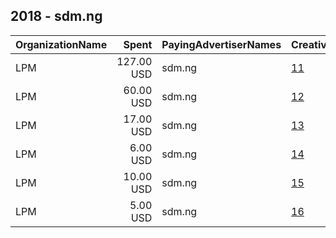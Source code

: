 ## 2018 - sdm.ng 
|OrganizationName|Spent|PayingAdvertiserNames|CreativeUrls|Impressions|Genders|AgeBrackets|CountryCodes|BillingAddresses|CandidateBallotInformation|
|:---|---:|:---|:---|---:|:---|:---|:---|:---|:---|
|LPM|127.00 USD|sdm.ng|[11](https://www.snap.com/political-ads/asset/c4f81dcfdb87963c39929b8f5d5feef58f2c2be75b5686f49399b535bd077120?mediaType=jpg)|41,016|MALE|30+|nigeria|GB||
|LPM|60.00 USD|sdm.ng|[12](https://www.snap.com/political-ads/asset/1741e04df1aad28de3cd77a85228ab1d3ea37bc240ec18f14b796bf1ead82720?mediaType=jpg)|15,116||29+|nigeria|GB||
|LPM|17.00 USD|sdm.ng|[13](https://www.snap.com/political-ads/asset/bb835d70997380eb083b53934e64fcdb6502e5b0eb54d6da726f097f189e6742?mediaType=png)|11,843|MALE|30+|nigeria|GB||
|LPM|6.00 USD|sdm.ng|[14](https://www.snap.com/political-ads/asset/5c0b704a914d61c9d0b94a90d92c76fdfccdc45b9cc4fb035af2a00ac19b1ef5?mediaType=png)|4,846|MALE|30+|nigeria|GB||
|LPM|10.00 USD|sdm.ng|[15](https://www.snap.com/political-ads/asset/b71274097fa9e6f38fbb960b3a6b892c30d5c9af2b25c0d8222d2fa5a9d7b32e?mediaType=jpg)|3,842||29+|nigeria|GB||
|LPM|5.00 USD|sdm.ng|[16](https://www.snap.com/political-ads/asset/857127e1b0ea51ca385cc5d9b11fe5baeda1db93e71844ebb6982f8b4d4c00cf?mediaType=jpg)|1,414||29+|nigeria|GB||
